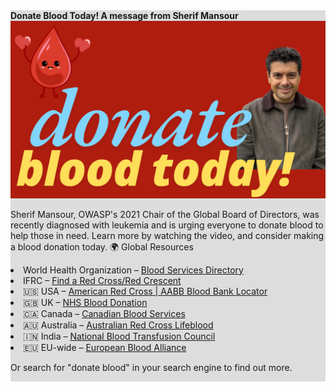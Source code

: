 <div style="width:100%;display:grid;grid-column: 1/3; background-color:#ddd;">
<section class="homepage-promo">
<span>
<strong>Donate Blood Today! A message from Sherif Mansour</strong>
<div>
<a href="https://www.youtube.com/watch?v=LKZTppmAS84"><img src="/assets/images/content/blood-drive-donate.png" alt="Donate Blood" /></a>
<br/>
<p>Sherif Mansour, OWASP's 2021 Chair of the Global Board of Directors, was recently diagnosed with leukemia and is urging everyone to donate blood to help those in need. Learn more by watching the video, and consider making a blood donation today. 🌍 Global Resources</p>

<li>World Health Organization – <a href="https://www.who.int/campaigns/world-blood-donor-day">Blood Services Directory</a>
<li>IFRC – <a href="https://www.ifrc.org/national-societies">Find a Red Cross/Red Crescent</a>
<li>🇺🇸 USA – <a href="https://www.aabb.org/">American Red Cross | AABB Blood Bank Locator</a>
<li>🇬🇧 UK – <a href="https://www.blood.co.uk/">NHS Blood Donation</a>
<li>🇨🇦 Canada – <a href="https://www.blood.ca/">Canadian Blood Services</a>
<li>🇦🇺 Australia – <a href="https://www.lifeblood.com.au/">Australian Red Cross Lifeblood</a>
<li>🇮🇳 India – <a href="https://www.nbtcindia.nic.in/">National Blood Transfusion Council</a>
<li>🇪🇺 EU-wide – <a href="https://www.europeanbloodalliance.eu/">European Blood Alliance</a>

<p>Or search for "donate blood" in your search engine to find out more.</p>
</div>
</span>
</section>
</div>
